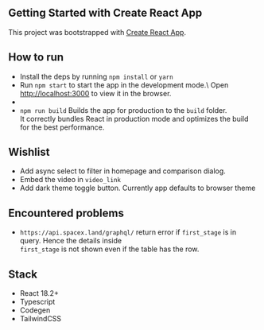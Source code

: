 ## Getting Started with Create React App

This project was bootstrapped with [Create React App](https://github.com/facebook/create-react-app).


## How to run

- Install the deps by running `npm install` or `yarn`
- Run `npm start` to start the app in the development mode.\ 
Open [http://localhost:3000](http://localhost:3000) to view it in the browser.
- 
- `npm run build` Builds the app for production to the `build` folder.\
It correctly bundles React in production mode and optimizes the build for the best performance.


## Wishlist
- Add async select to filter in homepage and comparison dialog.
- Embed the video in `video_link`
- Add dark theme toggle button. Currently app defaults to browser theme

## Encountered problems
- `https://api.spacex.land/graphql/` return error if `first_stage` is in query. Hence the details inside \
`first_stage` is not shown even if the table has the row.


## Stack
- React 18.2+
- Typescript
- Codegen
- TailwindCSS